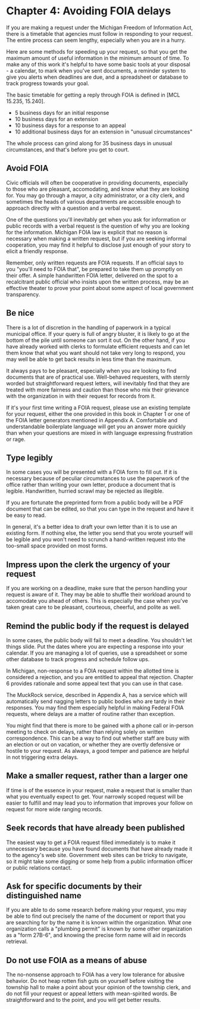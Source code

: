 # Chapter 4: Avoiding FOIA delays

If you are making a request under the Michigan Freedom of Information
Act, there is a timetable that agencies must follow in responding
to your request. The entire process can seem lengthy, especially when
you are in a hurry.

Here are some methods for speeding up your request, so that you get
the maximum amount of useful information in the minimum amount of time.
To make any of this work it's helpful to have some basic tools at
your disposal - a calendar, to mark when you've sent documents, 
a reminder system to give you alerts when deadlines are due, and
a spreadsheet or database to track progress towards your goal.

The basic timetable for getting a reply through FOIA is defined in
[MCL 15.235, 15.240].
* 5 business days for an initial response
* 10 business days for an extension
* 10 business days for a response to an appeal
* 10 additional business days for an extension in "unusual circumstances"

The whole process can grind along for 35 business days in
unusual circumstances, and that's before you get to court.

## Avoid FOIA

Civic officials will often be cooperative in providing documents,
especially to those who are pleasant, accomodating, and know what
they are looking for. You may go through a mayor, a city administrator,
or a city clerk, and sometimes the heads of various departments
are accessible enough to approach directly with a question and a 
verbal request.

One of the questions you'll inevitably get when you ask for information
or public records with a verbal request is the question of why you
are looking for the information. Michigan FOIA law is explicit that
no reason is necessary when making a written request, but if you are
seeking informal cooperation, you may find it helpful to disclose just
enough of your story to elicit a friendly response.

Remember, only written requests are FOIA requests. If an official says
to you "you'll need to FOIA that", be prepared to take them up promptly
on their offer. A simple handwritten FOIA letter, delivered on the spot
to a recalcitrant public official who insists upon the written process,
may be an effective theater to prove your point about some aspect of
local government transparency.

## Be nice

There is a lot of discretion in the handling of paperwork in a typical
municipal office. If your query is full of angry bluster, it is likely
to go at the bottom of the pile until someone can sort it out. 
On the other hand, if you have already worked with clerks to formulate
efficient requests and can let them know that what you want should
not take very long to respond, you may well be able to get back results
in less time than the maximum.

It always pays to be pleasant, especially when you are looking to 
find documents that are of practical use. Well-behaved requesters,
with sternly worded but straightforward request letters, will inevitably
find that they are treated with more fairness and caution than those
who mix their grievance with the organization in with their request
for records from it.

If it's your first time writing a FOIA request, please use an existing
template for your request, either the one provided in this book in 
Chapter 1 or one of the FOIA letter generators mentioned in Appendix A.
Comfortable and understandable boilerplate language will get you an
answer more quickly than when your questions are mixed in with language
expressing frustration or rage.

## Type legibly

In some cases you will be presented with a FOIA form to fill out. If it is
necessary because of peculiar circumstances to use the paperwork of the
office rather than writing your own letter, produce a document that is
legible. Handwritten, hurried scrawl may be rejected as illegible.

If you are fortunate the preprinted form from a public body will be
a PDF document that can be edited, so that you can type in the request
and have it be easy to read.

In general, it's a better idea to draft your own letter than it is to
use an existing form. If nothing else, the letter you send that you
wrote yourself will be legible and you won't need to scrunch a
hand-written request into the too-small space provided on most forms.

## Impress upon the clerk the urgency of your request

If you are working on a deadline, make sure that the person handling
your request is aware of it. They may be able to shuffle their workload
around to accomodate you ahead of others. This is especially the case
when you've taken great care to be pleasant, courteous, cheerful, and
polite as well.

## Remind the public body if the request is delayed

In some cases, the public body will fail to meet a deadline. You shouldn't
let things slide. Put the dates where you are expecting a response into
your calendar. If you are managing a lot of queries, use a spreadsheet
or some other database to track progress and schedule follow ups.

In Michigan, non-response to a FOIA request within the allotted time is
considered a rejection, and you are entitled to appeal that rejection.
Chapter 6 provides rationale and some appeal text that you can use in
that case.

The MuckRock service, described in Appendix A, has a service which will
automatically send nagging letters to public bodies who are tardy in their
responses. You may find them especially helpful in making Federal FOIA
requests, where delays are a matter of routine rather than exception.

You might find that there is more to be gained with a phone call or
in-person meeting to check on delays, rather than relying solely on
written correspondence. This can be a way to find out whether staff are
busy with an election or out on vacation, or whether they are overtly
defensive or hostile to your request. As always, a good temper and
patience are helpful in not triggering extra delays.

## Make a smaller request, rather than a larger one

If time is of the essence in your request, make a request that is smaller
than what you eventually expect to get. Your narrowly scoped request
will be easier to fulfill and may lead you to information that improves
your follow on request for more wide ranging records.

## Seek records that have already been published

The easiest way to get a FOIA request filled immediately is to make
it unnecessary because you have found documents that have already
made it to the agency's web site. Government web sites can be tricky
to navigate, so it might take some digging or some help from a
public information officer or public relations contact.

## Ask for specific documents by their distinguished name

If you are able to do some research before making your request, you
may be able to find out precisely the name of the document or report
that you are searching for by the name it is known within the organization.
What one organization calls a "plumbing permit" is known by some 
other organization as a "form 27B-6", and knowing the precise form
name will aid in records retrieval.

## Do not use FOIA as a means of abuse

The no-nonsense approach to FOIA has a very low tolerance for abusive
behavior. Do not heap rotten fish guts on yourself before visiting the
township hall to make a point about your opinion of the township clerk,
and do not fill your request or appeal letters with mean-spirited 
words. Be straightforward and to the point, and you will get better 
results.
